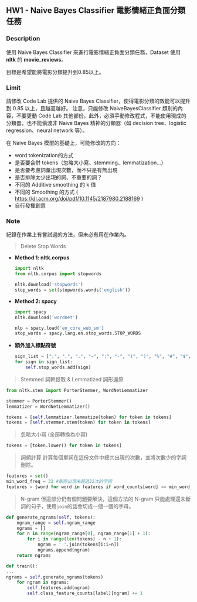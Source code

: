 ## HW1 - Naive Bayes Classifier 電影情緒正負面分類任務
### Description
使用 Naive Bayes Classifier 來進行電影情緒正負面分類任務，Dataset 使用 **nltk** 的 **movie_reviews**。

目標是希望能將電影分類提升到0.85以上。

### Limit
請修改 Code Lab 提供的 Naive Bayes Classifier，使得電影分類的效能可以提升到 0.85 以上，且越高越好。
注意，只能修改 NaiveBayesClassifier 類別的內容，不要更動 Code Lab 其他部份。此外，必須手動修改程式，不能使用現成的分類器，也不能偷渡非 Naive Bayes 精神的分類器（如 decision tree、logistic regression、neural network 等）。

在 Naive Bayes 模型的基礎上，可能修改的方向：
- word tokenization的方式
- 是否要合併 tokens（忽略大小寫、stemming、lemmatization…）
- 是否要考慮詞彙出現次數，而不只是有無出現
- 是否排除太少出現的詞、不重要的詞？
- 不同的 Additive smoothing 的 k 值
- 不同的 Smoothing 的方式 ( https://dl.acm.org/doi/pdf/10.1145/2187980.2188169 )
- 自行發揮創意

### Note
紀錄在作業上有嘗試過的方法，但未必有用在作業內。
> Delete Stop Words
- **Method 1: nltk.corpus**
  
  ```Python
  import nltk
  from nltk.corpus import stopwords
  
  nltk.download('stopwords')
  stop_words = set(stopwords.words('english'))
  ```

- **Method 2: spacy**
  
  ```Python
  import spacy
  nltk.download('wordnet')
  
  nlp = spacy.load('en_core_web_sm')
  stop_words = spacy.lang.en.stop_words.STOP_WORDS
  ```
- **額外加入標點符號**
  ```Python
  sign_list = [";", ",", ".", "~", ":", "-", "(", ")", "%", "#", "$", "!", "/", "?", "=", "+", "&", "--", "'", '"', '`']
  for sign in sign_list:
      self.stop_words.add(sign)
  ```

> Stemmed 詞幹提取 & Lemmatized 詞形還原
```Python
from nltk.stem import PorterStemmer, WordNetLemmatizer

stemmer = PorterStemmer()
lemmatizer = WordNetLemmatizer()

tokens = [self.lemmatizer.lemmatize(token) for token in tokens]
tokens = [self.stemmer.stem(token) for token in tokens]
```

> 忽略大小寫 (全部轉換為小寫)
```Python
tokens = [token.lower() for token in tokens]
```

> 詞頻計算
計算每個單詞在這份文件中總共出現的次數，並將次數少的字詞刪除。

```Python
features = set()
min_word_freq = 32 #刪除出現未超過32次的字詞
features = {word for word in features if word_counts[word] >= min_word_freq }
```

> N-gram
但這部分仍有個問題要解決，這個方法的 N-gram 只能處理還未斷詞的句子，使用```join```的話會切成一個一個的字母。
```Python
def generate_ngrams(self, tokens):
    ngram_range = self.ngram_range
    ngrams = []
    for n in range(ngram_range[0], ngram_range[1] + 1):
        for i in range(len(tokens) - n + 1):
            ngram = ' '.join(tokens[i:i+n])
            ngrams.append(ngram)
    return ngrams

def train():
...
ngrams = self.generate_ngrams(tokens)
    for ngram in ngrams:
        self.features.add(ngram)
        self.class_feature_counts[label][ngram] += 1

```

